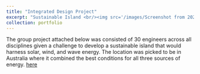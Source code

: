 ```yaml
---
title: "Integrated Design Project"
excerpt: "Sustainable Island <br/><img src='/images/Screenshot from 2023-10-27 12-37-08.png'> <br/><img src='/images/Screenshot from 2023-10-27 12-37-35.png'>"
collection: portfolio
---
```


The group project attached below was consisted of 30 engineers across all disciplines given a challenge to develop a sustainable island that would harness solar, wind, and wave energy. The location was picked to be in Australia where it combined the best conditions for all three sources of energy. [here](https://github.com/odysseasb12/odysseasb12.github.io/blob/master/files/annotated-IDP3_Team%203_Final.pdf)

